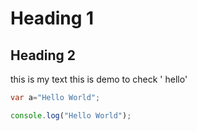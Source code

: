 # Heading 1

## Heading 2

this is my text 
 this is demo to check ' hello'

 ```cs
 var a="Hello World";
 ```

 ```js
 console.log("Hello World");
 ```